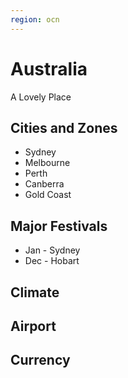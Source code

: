 ```yaml
---
region: ocn
---
```


# Australia
A Lovely Place

## Cities and Zones
+ Sydney
+ Melbourne
+ Perth
+ Canberra
+ Gold Coast

## Major Festivals
- Jan - Sydney
- Dec - Hobart

## Climate

## Airport

## Currency
